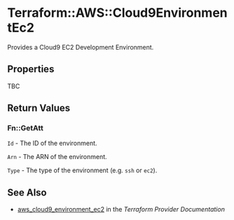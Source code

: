 # Terraform::AWS::Cloud9EnvironmentEc2

Provides a Cloud9 EC2 Development Environment.

## Properties

TBC

## Return Values

### Fn::GetAtt

`Id` - The ID of the environment.

`Arn` - The ARN of the environment.

`Type` - The type of the environment (e.g. `ssh` or `ec2`).

## See Also

* [aws_cloud9_environment_ec2](https://www.terraform.io/docs/providers/aws/r/cloud9_environment_ec2.html) in the _Terraform Provider Documentation_